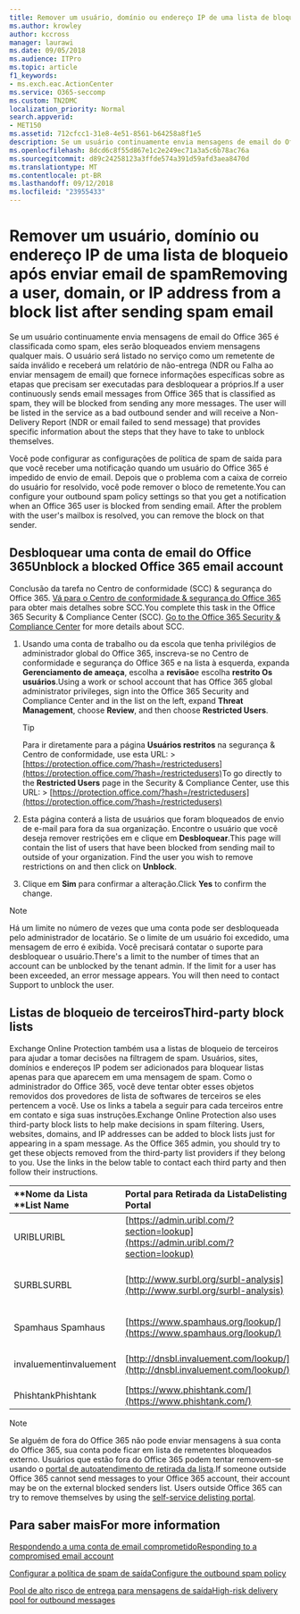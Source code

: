 ```yaml
---
title: Remover um usuário, domínio ou endereço IP de uma lista de bloqueio após enviar email de spam
ms.author: krowley
author: kccross
manager: laurawi
ms.date: 09/05/2018
ms.audience: ITPro
ms.topic: article
f1_keywords:
- ms.exch.eac.ActionCenter
ms.service: O365-seccomp
ms.custom: TN2DMC
localization_priority: Normal
search.appverid:
- MET150
ms.assetid: 712cfcc1-31e8-4e51-8561-b64258a8f1e5
description: Se um usuário continuamente envia mensagens de email do Office 365 é classificada como spam, eles serão bloqueados enviem mensagens qualquer mais.
ms.openlocfilehash: 8dcd6c8f55d867e1c2e249ec71a3a5c6b78ac76a
ms.sourcegitcommit: d89c24258123a3ffde574a391d59afd3aea8470d
ms.translationtype: MT
ms.contentlocale: pt-BR
ms.lasthandoff: 09/12/2018
ms.locfileid: "23955433"
---
```

# <a name="removing-a-user-domain-or-ip-address-from-a-block-list-after-sending-spam-email"></a><span data-ttu-id="7cdbe-103">Remover um usuário, domínio ou endereço IP de uma lista de bloqueio após enviar email de spam</span><span class="sxs-lookup"><span data-stu-id="7cdbe-103">Removing a user, domain, or IP address from a block list after sending spam email</span></span>

<span data-ttu-id="7cdbe-p101">Se um usuário continuamente envia mensagens de email do Office 365 é classificada como spam, eles serão bloqueados enviem mensagens qualquer mais. O usuário será listado no serviço como um remetente de saída inválido e receberá um relatório de não-entrega (NDR ou Falha ao enviar mensagem de email) que fornece informações específicas sobre as etapas que precisam ser executadas para desbloquear a próprios.</span><span class="sxs-lookup"><span data-stu-id="7cdbe-p101">If a user continuously sends email messages from Office 365 that is classified as spam, they will be blocked from sending any more messages. The user will be listed in the service as a bad outbound sender and will receive a Non-Delivery Report (NDR or email failed to send message) that provides specific information about the steps that they have to take to unblock themselves.</span></span>

<span data-ttu-id="7cdbe-p102">Você pode configurar as configurações de política de spam de saída para que você receber uma notificação quando um usuário do Office 365 é impedido de envio de email. Depois que o problema com a caixa de correio do usuário for resolvido, você pode remover o bloco de remetente.</span><span class="sxs-lookup"><span data-stu-id="7cdbe-p102">You can configure your outbound spam policy settings so that you get a notification when an Office 365 user is blocked from sending email. After the problem with the user's mailbox is resolved, you can remove the block on that sender.</span></span>
  
## <a name="unblock-a-blocked-office-365-email-account"></a><span data-ttu-id="7cdbe-108">Desbloquear uma conta de email do Office 365</span><span class="sxs-lookup"><span data-stu-id="7cdbe-108">Unblock a blocked Office 365 email account</span></span>

<span data-ttu-id="7cdbe-p103">Conclusão da tarefa no Centro de conformidade (SCC) & segurança do Office 365. [Vá para o Centro de conformidade & segurança do Office 365](go-to-the-securitycompliance-center.md) para obter mais detalhes sobre SCC.</span><span class="sxs-lookup"><span data-stu-id="7cdbe-p103">You complete this task in the Office 365 Security & Compliance Center (SCC). [Go to the Office 365 Security & Compliance Center](go-to-the-securitycompliance-center.md) for more details about SCC.</span></span>

1. <span data-ttu-id="7cdbe-111">Usando uma conta de trabalho ou da escola que tenha privilégios de administrador global do Office 365, inscreva-se no Centro de conformidade e segurança do Office 365 e na lista à esquerda, expanda **Gerenciamento de ameaça**, escolha a **revisão**e escolha **restrito Os usuários**.</span><span class="sxs-lookup"><span data-stu-id="7cdbe-111">Using a work or school account that has Office 365 global administrator privileges, sign into the Office 365 Security and Compliance Center and in the list on the left, expand **Threat Management**, choose **Review**, and then choose **Restricted Users**.</span></span>
    
    > [!TIP]
    > <span data-ttu-id="7cdbe-112">Para ir diretamente para a página **Usuários restritos** na segurança &amp; Centro de conformidade, use esta URL: >[https://protection.office.com/?hash=/restrictedusers](https://protection.office.com/?hash=/restrictedusers)</span><span class="sxs-lookup"><span data-stu-id="7cdbe-112">To go directly to the **Restricted Users** page in the Security &amp; Compliance Center, use this URL: > [https://protection.office.com/?hash=/restrictedusers](https://protection.office.com/?hash=/restrictedusers)</span></span>

2. <span data-ttu-id="7cdbe-p104">Esta página conterá a lista de usuários que foram bloqueados de envio de e-mail para fora da sua organização.  Encontre o usuário que você deseja remover restrições em e clique em **Desbloquear**.</span><span class="sxs-lookup"><span data-stu-id="7cdbe-p104">This page will contain the list of users that have been blocked from sending mail to outside of your organization.  Find the user you wish to remove restrictions on and then click on **Unblock**.</span></span>

3. <span data-ttu-id="7cdbe-115">Clique em **Sim** para confirmar a alteração.</span><span class="sxs-lookup"><span data-stu-id="7cdbe-115">Click **Yes** to confirm the change.</span></span> 
    
> [!NOTE]
> <span data-ttu-id="7cdbe-p105">Há um limite no número de vezes que uma conta pode ser desbloqueada pelo administrador de locatário. Se o limite de um usuário foi excedido, uma mensagem de erro é exibida. Você precisará contatar o suporte para desbloquear o usuário.</span><span class="sxs-lookup"><span data-stu-id="7cdbe-p105">There's a limit to the number of times that an account can be unblocked by the tenant admin. If the limit for a user has been exceeded, an error message appears. You will then need to contact Support to unblock the user.</span></span>
  
## <a name="third-party-block-lists"></a><span data-ttu-id="7cdbe-118">Listas de bloqueio de terceiros</span><span class="sxs-lookup"><span data-stu-id="7cdbe-118">Third-party block lists</span></span>

<span data-ttu-id="7cdbe-p106">Exchange Online Protection também usa a listas de bloqueio de terceiros para ajudar a tomar decisões na filtragem de spam. Usuários, sites, domínios e endereços IP podem ser adicionados para bloquear listas apenas para que aparecem em uma mensagem de spam. Como o administrador do Office 365, você deve tentar obter esses objetos removidos dos provedores de lista de softwares de terceiros se eles pertencem a você. Use os links a tabela a seguir para cada terceiros entre em contato e siga suas instruções.</span><span class="sxs-lookup"><span data-stu-id="7cdbe-p106">Exchange Online Protection also uses third-party block lists to help make decisions in spam filtering. Users, websites, domains, and IP addresses can be added to block lists just for appearing in a spam message. As the Office 365 admin, you should try to get these objects removed from the third-party list providers if they belong to you. Use the links in the below table to contact each third party and then follow their instructions.</span></span>

|<span data-ttu-id="7cdbe-123">\*\*Nome da Lista \*\*</span><span class="sxs-lookup"><span data-stu-id="7cdbe-123">**List Name**</span></span>|<span data-ttu-id="7cdbe-124">**Portal para Retirada da Lista**</span><span class="sxs-lookup"><span data-stu-id="7cdbe-124">**Delisting Portal**</span></span>|<span data-ttu-id="7cdbe-125">**Para saber mais**</span><span class="sxs-lookup"><span data-stu-id="7cdbe-125">**For more information**</span></span>|
|:-----|:-----|:-----|
|<span data-ttu-id="7cdbe-126">URIBL</span><span class="sxs-lookup"><span data-stu-id="7cdbe-126">URIBL</span></span>  <br/> |[https://admin.uribl.com/?section=lookup](https://admin.uribl.com/?section=lookup) <br/> |[<span data-ttu-id="7cdbe-127">Site URIBL</span><span class="sxs-lookup"><span data-stu-id="7cdbe-127">URIBL website </span></span>](https://uribl.com/) <br/> |
|<span data-ttu-id="7cdbe-128">SURBL</span><span class="sxs-lookup"><span data-stu-id="7cdbe-128">SURBL</span></span>  <br/> |[http://www.surbl.org/surbl-analysis](http://www.surbl.org/surbl-analysis) <br/> |[<span data-ttu-id="7cdbe-129">Apresentando os dados de reputação de URI de SURBLHTTP://</span><span class="sxs-lookup"><span data-stu-id="7cdbe-129">Introducing SURBL URI reputation data</span></span>](http://www.surbl.org/) <br/> |
|<span data-ttu-id="7cdbe-130">Spamhaus </span><span class="sxs-lookup"><span data-stu-id="7cdbe-130">Spamhaus</span></span>  <br/> |[https://www.spamhaus.org/lookup/](https://www.spamhaus.org/lookup/) <br/> |[<span data-ttu-id="7cdbe-131">Entendendo a filtragem DNSBLHTTP://</span><span class="sxs-lookup"><span data-stu-id="7cdbe-131">Understanding DNSBL Filtering</span></span>](https://www.spamhaus.org/whitepapers/dnsbl_function/) <br/> |
|<span data-ttu-id="7cdbe-132">invaluement</span><span class="sxs-lookup"><span data-stu-id="7cdbe-132">invaluement</span></span>  <br/> |[http://dnsbl.invaluement.com/lookup/](http://dnsbl.invaluement.com/lookup/) <br/> |[<span data-ttu-id="7cdbe-133">lista de anti-spam de lista</span><span class="sxs-lookup"><span data-stu-id="7cdbe-133">invaluement anti-spam list</span></span>](http://dnsbl.invaluement.com/) <br/> |
|<span data-ttu-id="7cdbe-134">Phishtank</span><span class="sxs-lookup"><span data-stu-id="7cdbe-134">Phishtank</span></span>  <br/> |[https://www.phishtank.com/](https://www.phishtank.com/) <br/> |[<span data-ttu-id="7cdbe-135">PhishTank perguntas Frequentes</span><span class="sxs-lookup"><span data-stu-id="7cdbe-135">PhishTank FAQ</span></span>](https://www.phishtank.com/faq.php) <br/> |

> [!NOTE]
> <span data-ttu-id="7cdbe-p107">Se alguém de fora do Office 365 não pode enviar mensagens à sua conta do Office 365, sua conta pode ficar em lista de remetentes bloqueados externo. Usuários que estão fora do Office 365 podem tentar removem-se usando o [portal de autoatendimento de retirada da lista](https://docs.microsoft.com/en-us/office365/SecurityCompliance/use-the-delist-portal-to-remove-yourself-from-the-office-365-blocked-senders-lis).</span><span class="sxs-lookup"><span data-stu-id="7cdbe-p107">If someone outside Office 365 cannot send messages to your Office 365 account, their account may be on the external blocked senders list. Users outside Office 365 can try to remove themselves by using the [self-service delisting portal](https://docs.microsoft.com/en-us/office365/SecurityCompliance/use-the-delist-portal-to-remove-yourself-from-the-office-365-blocked-senders-lis).</span></span> 

## <a name="for-more-information"></a><span data-ttu-id="7cdbe-138">Para saber mais</span><span class="sxs-lookup"><span data-stu-id="7cdbe-138">For more information</span></span>

[<span data-ttu-id="7cdbe-139">Respondendo a uma conta de email comprometido</span><span class="sxs-lookup"><span data-stu-id="7cdbe-139">Responding to a compromised email account</span></span>](responding-to-a-compromised-email-account.md)

[<span data-ttu-id="7cdbe-140">Configurar a política de spam de saída</span><span class="sxs-lookup"><span data-stu-id="7cdbe-140">Configure the outbound spam policy</span></span>](configure-the-outbound-spam-policy.md)
  
[<span data-ttu-id="7cdbe-141">Pool de alto risco de entrega para mensagens de saída</span><span class="sxs-lookup"><span data-stu-id="7cdbe-141">High-risk delivery pool for outbound messages</span></span>](high-risk-delivery-pool-for-outbound-messages.md)

  

  

